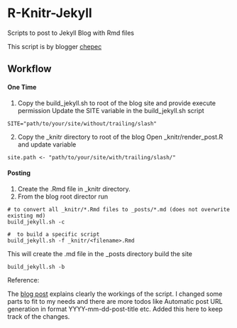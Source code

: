 # R-Knitr-Jekyll
Scripts to post to Jekyll Blog with Rmd files

This script is by blogger [chepec](https://chepec.se/2014/07/16/knitr-jekyll.html)

## Workflow

#### One Time

1) Copy the build_jekyll.sh to root of the blog site and provide execute permission
Update the SITE variable in the build_jekyll.sh script

```
SITE="path/to/your/site/without/trailing/slash"
```

2) Copy the _knitr directory to root of the blog
Open _knitr/render_post.R and update variable

```
site.path <- "path/to/your/site/with/trailing/slash/"
```

#### Posting

1. Create the .Rmd file in _knitr directory. 
2. From the blog root director run
```
# to convert all _knitr/*.Rmd files to _posts/*.md (does not overwrite existing md)
build_jekyll.sh -c

#  to build a specific script
build_jekyll.sh -f _knitr/<filename>.Rmd 
```

This will create the .md file in the _posts directory
build the site

```
build_jekyll.sh -b
```

Reference:

The [blog post](https://chepec.se/2014/07/16/knitr-jekyll.html) explains clearly the workings of the script. I changed some parts to fit to my needs and there are more todos like Automatic post URL generation in format YYYY-mm-dd-post-title etc. Added this here to keep track of the changes.
